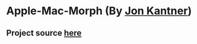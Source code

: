 # Apple-Mac-Morph (By [Jon Kantner](https://codepen.io/jkantner))

## Project source [here](https://codepen.io/jkantner/pen/WNxBpWx)
